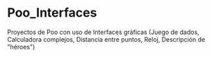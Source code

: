 # Poo_Interfaces
Proyectos de Poo con uso de Interfaces gráficas (Juego de dados, Calculadora complejos, Distancia entre puntos, Reloj, Descripción de "héroes")
